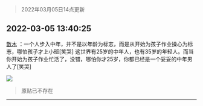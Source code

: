 > 2022年03月05日14点更新
<link rel="stylesheet" href="https://cdn.jsdelivr.net/gh/taotie6/sampleJSON@main/css/photo_show.css">
<meta name="referrer" content="no-referrer" />


 ## 2022-03-05 13:40:25 

 [㪚木](https://www.coolapk.com/feed/34013281?shareKey=MzdkZjU2MjIwYmU1NjIyMmZkN2U~) ：一个人步入中年，并不是以年龄为标志，而是从开始为孩子作业操心为标志，哪怕孩子才上小班[笑哭]
这世界有25岁的中年人，也有35岁的年轻人。而当你开始为孩子作业忙活了，没错，哪怕你才25岁，你都已经是一个妥妥的中年男人了[笑哭] 

<div class="album">
<img class="img-item" src="http://image.coolapk.com/feed/2022/0305/13/1081091_d98ff6f9_8825_0254_594@812x3873.jpeg" />
</div>

> 原贴已不存在 

 ------- 

